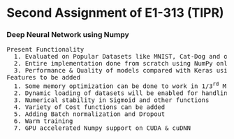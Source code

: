 <h1>Second Assignment of E1-313 (TIPR)</h1>
<h3>Deep Neural Network using Numpy</h3>
<pre>
Present Functionality
  1. Evaluated on Popular Datasets like MNIST, Cat-Dog and other datasets
  2. Entire implementation done from scratch using NumPy only
  3. Performance & Quality of models compared with Keras using Tensorflow
Features to be added
  1. Some memory optimization can be done to work in 1/3<sup>rd</sup> Memory
  2. Dynamic loading of datasets will be enabled for handling large datasets
  3. Numerical stability in Sigmoid and other functions
  4. Variety of Cost functions can be added
  5. Adding Batch normalization and Dropout
  6. Warm training
  7. GPU accelerated Numpy support on CUDA & cuDNN
</pre>
